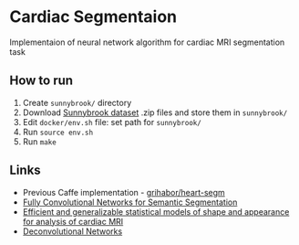 # Cardiac Segmentaion 
Implementaion of neural network algorithm for cardiac MRI segmentation task

## How to run
1. Create `sunnybrook/` directory 
2. Download [Sunnybrook dataset](http://www.cardiacatlas.org/studies/sunnybrook-cardiac-data/) .zip files and store them in `sunnybrook/`
3. Edit `docker/env.sh` file: set path for `sunnybrook/`
4. Run `source env.sh`   
5. Run `make`

## Links
 - Previous Caffe implementation - [grihabor/heart-segm](https://github.com/grihabor/heart-segm) 
 - [Fully Convolutional Networks for Semantic Segmentation](https://arxiv.org/pdf/1605.06211.pdf)
 - [Efficient and generalizable statistical models of shape and appearance for analysis of cardiac MRI](https://pdfs.semanticscholar.org/a8e0/4dcc2b230a626ab56c898bcfdf5e3591180c.pdf)
 - [Deconvolutional Networks](http://www.matthewzeiler.com/wp-content/uploads/2017/07/cvpr2010.pdf)
